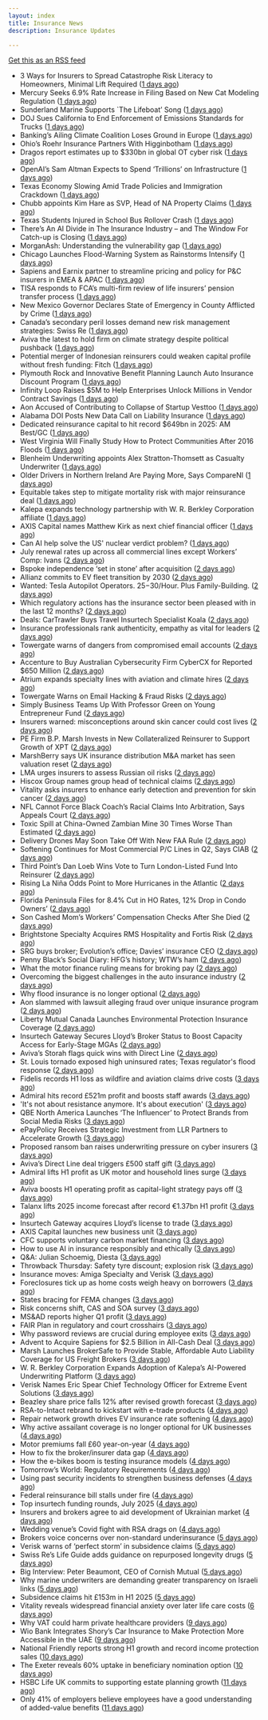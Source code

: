 ```yaml
---
layout: index
title: Insurance News
description: Insurance Updates

---
```


[Get this as an RSS feed](/insurance.rss)

<!-- news_marker starts -->
- 3 Ways for Insurers to Spread Catastrophe Risk Literacy to Homeowners, Minimal Lift Required ([1 days ago](https://www.insurancejournal.com/blogs/cotality/2025/08/15/834517.htm))
- Mercury Seeks 6.9% Rate Increase in Filing Based on New Cat Modeling Regulation ([1 days ago](https://www.insurancejournal.com/news/west/2025/08/15/835953.htm))
- Sunderland Marine Supports `The Lifeboat’ Song ([1 days ago](https://insurance-edge.net/2025/08/15/sunderland-marine-supports-the-lifeboat-song/))
- DOJ Sues California to End Enforcement of Emissions Standards for Trucks ([1 days ago](https://www.insurancejournal.com/news/west/2025/08/15/835948.htm))
- Banking’s Ailing Climate Coalition Loses Ground in Europe ([1 days ago](https://www.insurancejournal.com/news/international/2025/08/15/835887.htm))
- Ohio’s Roehr Insurance Partners With Higginbotham ([1 days ago](https://www.insurancejournal.com/news/midwest/2025/08/15/835931.htm))
- Dragos report estimates up to $330bn in global OT cyber risk ([1 days ago](https://www.reinsurancene.ws/dragos-report-estimates-up-to-330bn-in-global-ot-cyber-risk/))
- OpenAI’s Sam Altman Expects to Spend ‘Trillions’ on Infrastructure ([1 days ago](https://www.insurancejournal.com/news/national/2025/08/15/835934.htm))
- Texas Economy Slowing Amid Trade Policies and Immigration Crackdown ([1 days ago](https://www.insurancejournal.com/news/southcentral/2025/08/15/835928.htm))
- Chubb appoints Kim Hare as SVP, Head of NA Property Claims ([1 days ago](https://www.reinsurancene.ws/chubb-appoints-kim-hare-as-svp-head-of-na-property-claims/))
- Texas Students Injured in School Bus Rollover Crash ([1 days ago](https://www.insurancejournal.com/news/southcentral/2025/08/15/835925.htm))
- There’s An AI Divide in The Insurance Industry – and The Window For Catch-up is Closing ([1 days ago](https://insurance-edge.net/2025/08/15/theres-an-ai-divide-in-the-insurance-industry-and-the-window-for-catch-up-is-closing/))
- MorganAsh: Understanding the vulnerability gap ([1 days ago](https://ifamagazine.com/morganash-understanding-the-vulnerability-gap/))
- Chicago Launches Flood-Warning System as Rainstorms Intensify ([1 days ago](https://www.insurancejournal.com/news/midwest/2025/08/15/835921.htm))
- Sapiens and Earnix partner to streamline pricing and policy for P&C insurers in EMEA & APAC ([1 days ago](https://www.reinsurancene.ws/sapiens-and-earnix-partner-to-streamline-pricing-and-policy-for-pc-insurers-in-emea-apac/))
- TISA responds to FCA’s multi-firm review of life insurers’ pension transfer process ([1 days ago](https://ifamagazine.com/tisa-responds-to-fcas-multi-firm-review-of-life-insurers-pension-transfer-process/))
- New Mexico Governor Declares State of Emergency in County Afflicted by Crime ([1 days ago](https://www.insurancejournal.com/news/west/2025/08/15/835916.htm))
- Canada’s secondary peril losses demand new risk management strategies: Swiss Re ([1 days ago](https://www.reinsurancene.ws/canadas-secondary-peril-losses-demand-new-risk-management-strategies-swiss-re/))
- Aviva the latest to hold firm on climate strategy despite political pushback ([1 days ago](https://www.insurancebusinessmag.com/uk/news/breaking-news/aviva-the-latest-to-hold-firm-on-climate-strategy-despite-political-pushback-546377.aspx))
- Potential merger of Indonesian reinsurers could weaken capital profile without fresh funding: Fitch ([1 days ago](https://www.reinsurancene.ws/potential-merger-of-indonesian-reinsurers-could-weaken-capital-profile-without-fresh-funding-fitch/))
- Plymouth Rock and Innovative Benefit Planning Launch Auto Insurance Discount Program ([1 days ago](https://www.insurtechinsights.com/plymouth-rock-and-innovative-benefit-planning-launch-auto-insurance-discount-program/))
- Infinity Loop Raises $5M to Help Enterprises Unlock Millions in Vendor Contract Savings ([1 days ago](https://www.insurtechinsights.com/infinity-loop-raises-5m-to-help-enterprises-unlock-millions-in-vendor-contract-savings/))
- Aon Accused of Contributing to Collapse of Startup Vesttoo ([1 days ago](https://www.insurancejournal.com/news/national/2025/08/15/835909.htm))
- Alabama DOI Posts New Data Call on Liability Insurance ([1 days ago](https://www.insurancejournal.com/news/southeast/2025/08/15/835907.htm))
- Dedicated reinsurance capital to hit record $649bn in 2025: AM Best/GC ([1 days ago](https://www.reinsurancene.ws/dedicated-reinsurance-capital-to-hit-record-649bn-in-2025-am-best-gc/))
- West Virginia Will Finally Study How to Protect Communities After 2016 Floods ([1 days ago](https://www.insurancejournal.com/news/southeast/2025/08/15/835902.htm))
- Blenheim Underwriting appoints Alex Stratton-Thomsett as Casualty Underwriter ([1 days ago](https://www.reinsurancene.ws/blenheim-underwriting-appoints-alex-stratton-thomsett-as-casualty-underwriter/))
- Older Drivers in Northern Ireland Are Paying More, Says CompareNI ([1 days ago](https://insurance-edge.net/2025/08/15/older-drivers-in-northern-ireland-are-paying-more-says-compareni/))
- Equitable takes step to mitigate mortality risk with major reinsurance deal ([1 days ago](https://www.reinsurancene.ws/equitable-takes-step-to-mitigate-mortality-risk-with-major-reinsurance-deal/))
- Kalepa expands technology partnership with W. R. Berkley Corporation affiliate ([1 days ago](https://www.reinsurancene.ws/kalepa-expands-technology-partnership-with-w-r-berkley-corporation-affiliate/))
- AXIS Capital names Matthew Kirk as next chief financial officer ([1 days ago](https://www.insurancebusinessmag.com/uk/news/breaking-news/axis-capital-names-matthew-kirk-as-next-chief-financial-officer-546344.aspx))
- Can AI help solve the US' nuclear verdict problem? ([1 days ago](https://www.insurancebusinessmag.com/uk/news/breaking-news/can-ai-help-solve-the-us-nuclear-verdict-problem-546336.aspx))
- July renewal rates up across all commercial lines except Workers’ Comp: Ivans ([2 days ago](https://www.reinsurancene.ws/july-renewal-rates-up-across-all-commercial-lines-except-workers-comp-ivans/))
- Bspoke independence ‘set in stone’ after acquisition ([2 days ago](https://www.postonline.co.uk/news/7958876/bspoke-independence-%E2%80%98set-in-stone%E2%80%99-after-acquisition))
- Allianz commits to EV fleet transition by 2030 ([2 days ago](https://www.postonline.co.uk/news/7958899/allianz-commits-to-ev-fleet-transition-by-2030))
- Wanted: Tesla Autopilot Operators. $25-$30/Hour. Plus Family-Building. ([2 days ago](https://www.insurancejournal.com/news/east/2025/08/15/835827.htm))
- Which regulatory actions has the insurance sector been pleased with in the last 12 months? ([2 days ago](https://www.insurancebusinessmag.com/uk/tv/which-regulatory-actions-has-the-insurance-sector-been-pleased-with-in-the-last-12-months-546325.aspx))
- Deals: CarTrawler Buys Travel Insurtech Specialist Koala ([2 days ago](https://insurance-edge.net/2025/08/15/deals-cartrawler-buys-travel-insurtech-specialist-koala/))
- Insurance professionals rank authenticity, empathy as vital for leaders ([2 days ago](https://www.insurancebusinessmag.com/uk/news/diversity-inclusion/insurance-professionals-rank-authenticity-empathy-as-vital-for-leaders-546318.aspx))
- Towergate warns of dangers from compromised email accounts ([2 days ago](https://www.insurancebusinessmag.com/uk/news/cyber/towergate-warns-of-dangers-from-compromised-email-accounts-546311.aspx))
- Accenture to Buy Australian Cybersecurity Firm CyberCX for Reported $650 Million ([2 days ago](https://www.insurancejournal.com/news/international/2025/08/15/835890.htm))
- Atrium expands specialty lines with aviation and climate hires ([2 days ago](https://www.insurancebusinessmag.com/uk/news/breaking-news/atrium-expands-specialty-lines-with-aviation-and-climate-hires-546309.aspx))
- Towergate Warns on Email Hacking & Fraud Risks ([2 days ago](https://insurance-edge.net/2025/08/15/towergate-warns-on-email-hacking-fraud-risks/))
- Simply Business Teams Up With Professor Green on Young Entrepreneur Fund ([2 days ago](https://insurance-edge.net/2025/08/15/simply-business-teams-up-with-professor-green-on-young-entrepreneur-fund/))
- Insurers warned: misconceptions around skin cancer could cost lives ([2 days ago](https://ifamagazine.com/insurers-warned-misconceptions-around-skin-cancer-could-cost-lives/))
- PE Firm B.P. Marsh Invests in New Collateralized Reinsurer to Support Growth of XPT ([2 days ago](https://www.insurancejournal.com/news/international/2025/08/15/835825.htm))
- MarshBerry says UK insurance distribution M&A market has seen valuation reset ([2 days ago](https://www.insurancebusinessmag.com/uk/news/breaking-news/marshberry-says-uk-insurance-distribution-manda-market-has-seen-valuation-reset-546281.aspx))
- LMA urges insurers to assess Russian oil risks ([2 days ago](https://www.insurancebusinessmag.com/uk/news/breaking-news/lma-urges-insurers-to-assess-russian-oil-risks-546280.aspx))
- Hiscox Group names group head of technical claims ([2 days ago](https://www.insurancebusinessmag.com/uk/news/claims/hiscox-group-names-group-head-of-technical-claims-546279.aspx))
- Vitality asks insurers to enhance early detection and prevention for skin cancer ([2 days ago](https://www.insurancebusinessmag.com/uk/news/life-insurance/vitality-asks-insurers-to-enhance-early-detection-and-prevention-for-skin-cancer-546276.aspx))
- NFL Cannot Force Black Coach’s Racial Claims Into Arbitration, Says Appeals Court ([2 days ago](https://www.insurancejournal.com/news/national/2025/08/15/835868.htm))
- Toxic Spill at China-Owned Zambian Mine 30 Times Worse Than Estimated ([2 days ago](https://www.insurancejournal.com/news/international/2025/08/15/835763.htm))
- Delivery Drones May Soon Take Off With New FAA Rule ([2 days ago](https://www.insurancejournal.com/news/national/2025/08/15/835842.htm))
- Softening Continues for Most Commercial P/C Lines in Q2, Says CIAB ([2 days ago](https://www.insurancejournal.com/news/national/2025/08/15/835835.htm))
- Third Point’s Dan Loeb Wins Vote to Turn London-Listed Fund Into Reinsurer ([2 days ago](https://www.insurancejournal.com/news/international/2025/08/15/835781.htm))
- Rising La Niña Odds Point to More Hurricanes in the Atlantic ([2 days ago](https://www.insurancejournal.com/news/national/2025/08/15/835839.htm))
- Florida Peninsula Files for 8.4% Cut in HO Rates, 12% Drop in Condo Owners’ ([2 days ago](https://www.insurancejournal.com/news/southeast/2025/08/15/835874.htm))
- Son Cashed Mom’s Workers’ Compensation Checks After She Died ([2 days ago](https://www.insurancejournal.com/news/east/2025/08/15/835579.htm))
- Brightstone Specialty Acquires RMS Hospitality and Fortis Risk ([2 days ago](https://www.insurancejournal.com/news/east/2025/08/15/835803.htm))
- SRG buys broker; Evolution’s office; Davies’ insurance CEO ([2 days ago](https://www.postonline.co.uk/news/7958889/srg-buys-broker-evolution%E2%80%99s-office-davies%E2%80%99-insurance-ceo))
- Penny Black’s Social Diary: HFG’s history; WTW’s ham ([2 days ago](https://www.postonline.co.uk/people/7958127/penny-black%E2%80%99s-social-diary-hfg%E2%80%99s-history-wtw%E2%80%99s-ham))
- What the motor finance ruling means for broking pay ([2 days ago](https://www.postonline.co.uk/regulation/7958313/what-the-motor-finance-ruling-means-for-broking-pay))
- Overcoming the biggest challenges in the auto insurance industry ([2 days ago](https://www.dig-in.com/opinion/challenges-in-the-auto-insurance-industry))
- Why flood insurance is no longer optional ([2 days ago](https://www.dig-in.com/opinion/why-flood-insurance-is-no-longer-optional))
- Aon slammed with lawsuit alleging fraud over unique insurance program ([2 days ago](https://www.insurancebusinessmag.com/uk/news/breaking-news/aon-slammed-with-lawsuit-alleging-fraud-over-unique-insurance-program-546328.aspx))
- Liberty Mutual Canada Launches Environmental Protection Insurance Coverage ([2 days ago](https://www.insurtechinsights.com/liberty-mutual-canada-launches-environmental-protection-insurance-coverage/))
- Insurtech Gateway Secures Lloyd’s Broker Status to Boost Capacity Access for Early-Stage MGAs ([2 days ago](https://www.insurtechinsights.com/insurtech-gateway-secures-lloyds-broker-status-to-boost-capacity-access-for-early-stage-mgas/))
- Aviva’s Storah flags quick wins with Direct Line ([2 days ago](https://www.postonline.co.uk/personal/7958895/aviva%E2%80%99s-storah-flags-quick-wins-with-direct-line))
- St. Louis tornado exposed high uninsured rates; Texas regulator's flood response ([2 days ago](https://www.dig-in.com/news/st-louis-tornado-shows-underinsurance-texas-flood-response))
- Fidelis records H1 loss as wildfire and aviation claims drive costs ([3 days ago](https://www.insurancebusinessmag.com/uk/news/breaking-news/fidelis-records-h1-loss-as-wildfire-and-aviation-claims-drive-costs-546175.aspx))
- Admiral hits record £521m profit and boosts staff awards ([3 days ago](https://www.postonline.co.uk/personal/7958891/admiral-hits-record-%C2%A3521m-profit-and-boosts-staff-awards))
- 'It's not about resistance anymore. It's about execution' ([3 days ago](https://www.insurancebusinessmag.com/uk/news/technology/its-not-about-resistance-anymore--its-about-execution-544054.aspx))
- QBE North America Launches ‘The Influencer’ to Protect Brands from Social Media Risks ([3 days ago](https://www.insurtechinsights.com/qbe-north-america-launches-the-influencer-to-protect-brands-from-social-media-risks/))
- ePayPolicy Receives Strategic Investment from LLR Partners to Accelerate Growth ([3 days ago](https://www.insurtechinsights.com/epaypolicy-receives-strategic-investment-from-llr-partners-to-accelerate-growth/))
- Proposed ransom ban raises underwriting pressure on cyber insurers ([3 days ago](https://www.insurancebusinessmag.com/uk/news/cyber/proposed-ransom-ban-raises-underwriting-pressure-on-cyber-insurers-546158.aspx))
- Aviva’s Direct Line deal triggers £500 staff gift ([3 days ago](https://www.postonline.co.uk/personal/7958890/aviva%E2%80%99s-direct-line-deal-triggers-%C2%A3500-staff-gift))
- Admiral lifts H1 profit as UK motor and household lines surge ([3 days ago](https://www.insurancebusinessmag.com/uk/news/breaking-news/admiral-lifts-h1-profit-as-uk-motor-and-household-lines-surge-546151.aspx))
- Aviva boosts H1 operating profit as capital-light strategy pays off ([3 days ago](https://www.insurancebusinessmag.com/uk/news/breaking-news/aviva-boosts-h1-operating-profit-as-capitallight-strategy-pays-off-546124.aspx))
- Talanx lifts 2025 income forecast after record €1.37bn H1 profit ([3 days ago](https://www.insurancebusinessmag.com/uk/news/breaking-news/talanx-lifts-2025-income-forecast-after-record-1-37bn-h1-profit-546144.aspx))
- Insurtech Gateway acquires Lloyd’s license to trade ([3 days ago](https://www.insurancebusinessmag.com/uk/news/breaking-news/insurtech-gateway-acquires-lloyds-license-to-trade-546140.aspx))
- AXIS Capital launches new business unit ([3 days ago](https://www.insurancebusinessmag.com/uk/news/breaking-news/axis-capital-launches-new-business-unit-546134.aspx))
- CFC supports voluntary carbon market financing ([3 days ago](https://www.insurancebusinessmag.com/uk/news/breaking-news/cfc-supports-voluntary-carbon-market-financing-546128.aspx))
- How to use AI in insurance responsibly and ethically ([3 days ago](https://www.postonline.co.uk/technology/7958869/how-to-use-ai-in-insurance-responsibly-and-ethically))
- Q&A: Julian Schoemig, Diesta ([3 days ago](https://www.postonline.co.uk/technology/7957973/qa-julian-schoemig-diesta))
- Throwback Thursday: Safety tyre discount; explosion risk ([3 days ago](https://www.postonline.co.uk/personal/7956761/throwback-thursday-safety-tyre-discount-explosion-risk))
- Insurance moves: Amiga Specialty and Verisk ([3 days ago](https://www.insurancebusinessmag.com/uk/news/breaking-news/insurance-moves-amiga-specialty-and-verisk-546127.aspx))
- Foreclosures tick up as home costs weigh heavy on borrowers ([3 days ago](https://www.dig-in.com/news/foreclosure-rates-rise-nationwide-report-finds))
- States bracing for FEMA changes ([3 days ago](https://www.dig-in.com/news/states-bracing-for-fema-changes))
- Risk concerns shift, CAS and SOA survey ([3 days ago](https://www.dig-in.com/news/risk-concerns-shift-cas-and-soa-survey))
- MS&AD reports higher Q1 profit ([3 days ago](https://www.insurancebusinessmag.com/uk/news/breaking-news/msandad-reports-higher-q1-profit-546090.aspx))
- FAIR Plan in regulatory and court crosshairs ([3 days ago](https://www.dig-in.com/list/fair-plan-in-regulatory-and-court-crosshairs))
- Why password reviews are crucial during employee exits ([3 days ago](https://www.insurancebusinessmag.com/uk/business-strategy/why-password-reviews-are-crucial-during-employee-exits-546075.aspx))
- Advent to Acquire Sapiens for $2.5 Billion in All-Cash Deal ([3 days ago](https://www.insurtechinsights.com/advent-to-acquire-sapiens-for-2-5-billion-in-all-cash-deal/))
- Marsh Launches BrokerSafe to Provide Stable, Affordable Auto Liability Coverage for US Freight Brokers ([3 days ago](https://www.insurtechinsights.com/marsh-launches-brokersafe-to-provide-stable-affordable-auto-liability-coverage-for-us-freight-brokers/))
- W. R. Berkley Corporation Expands Adoption of Kalepa’s AI-Powered Underwriting Platform ([3 days ago](https://www.insurtechinsights.com/w-r-berkley-corporation-expands-adoption-of-kalepas-ai-powered-underwriting-platform/))
- Verisk Names Eric Spear Chief Technology Officer for Extreme Event Solutions ([3 days ago](https://www.insurtechinsights.com/verisk-names-eric-spear-chief-technology-officer-for-extreme-event-solutions/))
- Beazley share price falls 12% after revised growth forecast ([3 days ago](https://www.postonline.co.uk/lloyd%E2%80%99slondon/7958887/beazley-share-price-falls-12-after-revised-growth-forecast))
- RSA-to-Intact rebrand to kickstart with e-trade products ([4 days ago](https://www.postonline.co.uk/commercial/7958882/rsa-to-intact-rebrand-to-kickstart-with-e-trade-products))
- Repair network growth drives EV insurance rate softening ([4 days ago](https://www.postonline.co.uk/personal/7958883/repair-network-growth-drives-ev-insurance-rate-softening))
- Why active assailant coverage is no longer optional for UK businesses ([4 days ago](https://www.insurancebusinessmag.com/uk/news/breaking-news/why-active-assailant-coverage-is-no-longer-optional-for-uk-businesses-545990.aspx))
- Motor premiums fall £60 year-on-year ([4 days ago](https://www.postonline.co.uk/personal/7958884/motor-premiums-fall-%C2%A360-year-on-year))
- How to fix the broker/insurer data gap ([4 days ago](https://www.postonline.co.uk/technology/7958025/how-to-fix-the-brokerinsurer-data-gap))
- How the e-bikes boom is testing insurance models ([4 days ago](https://www.postonline.co.uk/personal/7958083/how-the-e-bikes-boom-is-testing-insurance-models))
- Tomorrow’s World: Regulatory Requirements ([4 days ago](https://www.postonline.co.uk/regulation/7958154/tomorrow%E2%80%99s-world-regulatory-requirements))
- Using past security incidents to strengthen business defenses ([4 days ago](https://www.dig-in.com/opinion/using-past-cybersecurity-incidents-to-strengthen-business-defenses))
- Federal reinsurance bill stalls under fire ([4 days ago](https://www.dig-in.com/news/federal-reinsurance-bill-stalls-under-fire))
- Top insurtech funding rounds, July 2025 ([4 days ago](https://www.dig-in.com/list/top-insurtech-funding-rounds-july-2025))
- Insurers and brokers agree to aid development of Ukrainian market ([4 days ago](https://www.postonline.co.uk/news/7958879/insurers-and-brokers-agree-to-aid-development-of-ukrainian-market))
- Wedding venue’s Covid fight with RSA drags on ([4 days ago](https://www.postonline.co.uk/commercial/7958873/wedding-venue%E2%80%99s-covid-fight-with-rsa-drags-on))
- Brokers voice concerns over non-standard underinsurance ([5 days ago](https://www.postonline.co.uk/broker/7958868/brokers-voice-concerns-over-non-standard-underinsurance))
- Verisk warns of ‘perfect storm’ in subsidence claims ([5 days ago](https://www.postonline.co.uk/news/7958874/verisk-warns-of-%E2%80%98perfect-storm%E2%80%99-in-subsidence-claims))
- Swiss Re’s Life Guide adds guidance on repurposed longevity drugs ([5 days ago](https://ifamagazine.com/swiss-res-life-guide-adds-guidance-on-repurposed-longevity-drugs/))
- Big Interview: Peter Beaumont, CEO of Cornish Mutual ([5 days ago](https://www.postonline.co.uk/commercial/7957996/big-interview-peter-beaumont-ceo-of-cornish-mutual))
- Why marine underwriters are demanding greater transparency on Israeli links ([5 days ago](https://www.postonline.co.uk/lloyd%E2%80%99slondon/7958862/why-marine-underwriters-are-demanding-greater-transparency-on-israeli-links))
- Subsidence claims hit £153m in H1 2025 ([5 days ago](https://www.postonline.co.uk/claims/7958872/subsidence-claims-hit-%C2%A3153m-in-h1-2025))
- Vitality reveals widespread financial anxiety over later life care costs ([6 days ago](https://ifamagazine.com/vitality-reveals-widespread-financial-anxiety-over-later-life-care-costs/))
- Why VAT could harm private healthcare providers ([9 days ago](https://ifamagazine.com/why-vat-could-harm-private-healthcare-providers/))
- Wio Bank Integrates Shory’s Car Insurance to Make Protection More Accessible in the UAE ([9 days ago](https://thefintechtimes.com/wio-bank-integrates-shorys-car-insurance-to-make-protection-more-accessible-in-the-uae/))
- National Friendly reports strong H1 growth and record income protection sales ([10 days ago](https://ifamagazine.com/national-friendly-reports-strong-h1-growth-and-record-income-protection-sales/))
- The Exeter reveals 60% uptake in beneficiary nomination option ([10 days ago](https://ifamagazine.com/the-exeter-reveals-60-uptake-in-beneficiary-nomination-option/))
- HSBC Life UK commits to supporting estate planning growth ([11 days ago](https://ifamagazine.com/hsbc-life-uk-commits-to-supporting-estate-planning-growth/))
- Only 41% of employers believe employees have a good understanding of added-value benefits ([11 days ago](https://ifamagazine.com/only-41-of-employers-believe-employees-have-a-good-understanding-of-added-value-benefits/))

<!-- news_marker ends -->